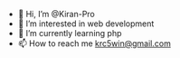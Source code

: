 - 👋 Hi, I’m @Kiran-Pro
- 👀 I’m interested in web development
- 🌱 I’m currently learning php
- 📫 How to reach me krc5win@gmail.com

<!---
Kiran-Pro/Kiran-Pro is a ✨ special ✨ repository because its `README.md` (this file) appears on your GitHub profile.
You can click the Preview link to take a look at your changes.
--->
